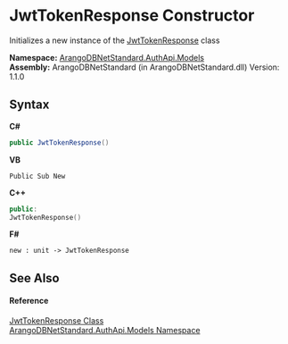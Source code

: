 # JwtTokenResponse Constructor 
 

Initializes a new instance of the <a href="1d43fb43-a25e-eadc-da4e-b2708bdde475">JwtTokenResponse</a> class

**Namespace:**&nbsp;<a href="d316c76b-6334-3924-1626-4e96ad7fc3c9">ArangoDBNetStandard.AuthApi.Models</a><br />**Assembly:**&nbsp;ArangoDBNetStandard (in ArangoDBNetStandard.dll) Version: 1.1.0

## Syntax

**C#**<br />
``` C#
public JwtTokenResponse()
```

**VB**<br />
``` VB
Public Sub New
```

**C++**<br />
``` C++
public:
JwtTokenResponse()
```

**F#**<br />
``` F#
new : unit -> JwtTokenResponse
```


## See Also


#### Reference
<a href="1d43fb43-a25e-eadc-da4e-b2708bdde475">JwtTokenResponse Class</a><br /><a href="d316c76b-6334-3924-1626-4e96ad7fc3c9">ArangoDBNetStandard.AuthApi.Models Namespace</a><br />